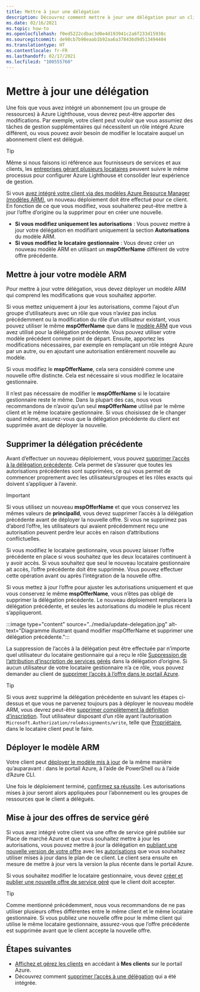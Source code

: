 ```yaml
---
title: Mettre à jour une délégation
description: Découvrez comment mettre à jour une délégation pour un client précédemment intégré à Azure Lighthouse.
ms.date: 02/16/2021
ms.topic: how-to
ms.openlocfilehash: f0ed5222cdbac3d0e4d193941c2a6f233d15938c
ms.sourcegitcommit: de98cb7b98eaab1b92aa6a378436d9d513494404
ms.translationtype: HT
ms.contentlocale: fr-FR
ms.lasthandoff: 02/17/2021
ms.locfileid: "100555760"
---
```

# <a name="update-a-delegation"></a>Mettre à jour une délégation

Une fois que vous avez intégré un abonnement (ou un groupe de ressources) à Azure Lighthouse, vous devrez peut-être apporter des modifications. Par exemple, votre client peut vouloir que vous assumiez des tâches de gestion supplémentaires qui nécessitent un rôle intégré Azure différent, ou vous pouvez avoir besoin de modifier le locataire auquel un abonnement client est délégué.

> [!TIP]
> Même si nous faisons ici référence aux fournisseurs de services et aux clients, les [entreprises gérant plusieurs locataires](../concepts/enterprise.md) peuvent suivre le même processus pour configurer Azure Lighthouse et consolider leur expérience de gestion.

Si vous [avez intégré votre client via des modèles Azure Resource Manager (modèles ARM)](onboard-customer.md), un nouveau déploiement doit être effectué pour ce client. En fonction de ce que vous modifiez, vous souhaiterez peut-être mettre à jour l’offre d’origine ou la supprimer pour en créer une nouvelle.

- **Si vous modifiez uniquement les autorisations** : Vous pouvez mettre à jour votre délégation en modifiant uniquement la section **Autorisations** du modèle ARM.
- **Si vous modifiez le locataire gestionnaire** : Vous devez créer un nouveau modèle ARM en utilisant un **mspOfferName** différent de votre offre précédente.

## <a name="update-your-arm-template"></a>Mettre à jour votre modèle ARM

Pour mettre à jour votre délégation, vous devez déployer un modèle ARM qui comprend les modifications que vous souhaitez apporter.

Si vous mettez uniquement à jour les autorisations, comme l’ajout d’un groupe d’utilisateurs avec un rôle que vous n’aviez pas inclus précédemment ou la modification du rôle d’un utilisateur existant, vous pouvez utiliser le même **mspOfferName** que dans le [modèle ARM](onboard-customer.md#create-an-azure-resource-manager-template) que vous avez utilisé pour la délégation précédente. Vous pouvez utiliser votre modèle précédent comme point de départ. Ensuite, apportez les modifications nécessaires, par exemple en remplaçant un rôle intégré Azure par un autre, ou en ajoutant une autorisation entièrement nouvelle au modèle.

Si vous modifiez le **mspOfferName**, cela sera considéré comme une nouvelle offre distincte. Cela est nécessaire si vous modifiez le locataire gestionnaire.

Il n’est pas nécessaire de modifier le **mspOfferName** si le locataire gestionnaire reste le même. Dans la plupart des cas, nous vous recommandons de n’avoir qu’un seul **mspOfferName** utilisé par le même client et le même locataire gestionnaire. Si vous choisissez de le changer quand même, assurez-vous que la délégation précédente du client est supprimée avant de déployer la nouvelle.

## <a name="remove-the-previous-delegation"></a>Supprimer la délégation précédente

Avant d’effectuer un nouveau déploiement, vous pouvez [supprimer l’accès à la délégation précédente](remove-delegation.md). Cela permet de s’assurer que toutes les autorisations précédentes sont supprimées, ce qui vous permet de commencer proprement avec les utilisateurs/groupes et les rôles exacts qui doivent s’appliquer à l’avenir.

> [!IMPORTANT]
> Si vous utilisez un nouveau **mspOfferName** et que vous conservez les mêmes valeurs de **principalId**, vous devez supprimer l’accès à la délégation précédente avant de déployer la nouvelle offre. Si vous ne supprimez pas d’abord l’offre, les utilisateurs qui avaient précédemment reçu une autorisation peuvent perdre leur accès en raison d’attributions conflictuelles.

Si vous modifiez le locataire gestionnaire, vous pouvez laisser l’offre précédente en place si vous souhaitez que les deux locataires continuent à y avoir accès. Si vous souhaitez que seul le nouveau locataire gestionnaire ait accès, l’offre précédente doit être supprimée. Vous pouvez effectuer cette opération avant ou après l’intégration de la nouvelle offre.

Si vous mettez à jour l’offre pour ajuster les autorisations uniquement et que vous conservez le même **mspOfferName**, vous n’êtes pas obligé de supprimer la délégation précédente. Le nouveau déploiement remplacera la délégation précédente, et seules les autorisations du modèle le plus récent s’appliqueront.

:::image type="content" source="../media/update-delegation.jpg" alt-text="Diagramme illustrant quand modifier mspOfferName et supprimer une délégation précédente.":::

La suppression de l’accès à la délégation peut être effectuée par n’importe quel utilisateur du locataire gestionnaire qui a reçu le rôle [Suppression de l’attribution d’inscription de services gérés](../../role-based-access-control/built-in-roles.md#managed-services-registration-assignment-delete-role) dans la délégation d’origine. Si aucun utilisateur de votre locataire gestionnaire n’a ce rôle, vous pouvez demander au client de [supprimer l’accès à l’offre dans le portail Azure](view-manage-service-providers.md#add-or-remove-service-provider-offers).

> [!TIP]
> Si vous avez supprimé la délégation précédente en suivant les étapes ci-dessus et que vous ne parvenez toujours pas à déployer le nouveau modèle ARM, vous devrez peut-être [supprimer complètement la définition d’inscription](/powershell/module/az.managedservices/remove-azmanagedservicesdefinition). Tout utilisateur disposant d’un rôle ayant l’autorisation `Microsoft.Authorization/roleAssignments/write`, telle que [Propriétaire](../../role-based-access-control/built-in-roles.md#owner), dans le locataire client peut le faire.  

## <a name="deploy-the-arm-template"></a>Déployer le modèle ARM

Votre client peut [déployer le modèle mis à jour](onboard-customer.md#deploy-the-azure-resource-manager-templates) de la même manière qu’auparavant : dans le portail Azure, à l’aide de PowerShell ou à l’aide d’Azure CLI.

Une fois le déploiement terminé, [confirmez sa réussite](onboard-customer.md#confirm-successful-onboarding). Les autorisations mises à jour seront alors appliquées pour l’abonnement ou les groupes de ressources que le client a délégués.

## <a name="updating-managed-service-offers"></a>Mise à jour des offres de service géré

Si vous avez intégré votre client via une offre de service géré publiée sur Place de marché Azure et que vous souhaitez mettre à jour les autorisations, vous pouvez mettre à jour la délégation en [publiant une nouvelle version de votre offre](../../marketplace/partner-center-portal/update-existing-offer.md) avec les [autorisations](../../marketplace/plan-managed-service-offer.md) que vous souhaitez utiliser mises à jour dans le plan de ce client. Le client sera ensuite en mesure de mettre à jour vers la version la plus récente dans le portail Azure.

Si vous souhaitez modifier le locataire gestionnaire, vous devez [créer et publier une nouvelle offre de service géré](../../marketplace/plan-managed-service-offer.md) que le client doit accepter.

> [!TIP]
> Comme mentionné précédemment, nous vous recommandons de ne pas utiliser plusieurs offres différentes entre le même client et le même locataire gestionnaire. Si vous publiez une nouvelle offre pour le même client qui utilise le même locataire gestionnaire, assurez-vous que l’offre précédente est supprimée avant que le client accepte la nouvelle offre.

## <a name="next-steps"></a>Étapes suivantes

- [Affichez et gérez les clients](view-manage-customers.md) en accédant à **Mes clients** sur le portail Azure.
- Découvrez comment [supprimer l’accès à une délégation](remove-delegation.md) qui a été intégrée.

